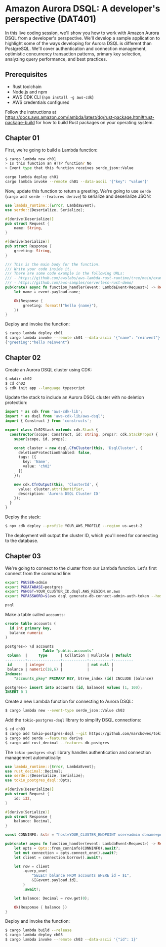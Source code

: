 # Amazon Aurora DSQL: A developer's perspective (DAT401)

In this live coding session, we'll show you how to work with Amazon Aurora DSQL from a developer's perspective. We'll develop a sample application to highlight some of the ways developing for Aurora DSQL is different than PostgreSQL. We'll cover authentication and connection management, optimistic concurrency transaction patterns, primary key selection, analyzing query performance, and best practices.

## Prerequisites

- Rust toolchain
- Node.js and npm
- AWS CDK CLI (`npm install -g aws-cdk`)
- AWS credentials configured

Follow the instructions at
https://docs.aws.amazon.com/lambda/latest/dg/rust-package.html#rust-package-build
for how to build Rust packages on your operating system.

## Chapter 01

First, we're going to build a Lambda function:

``` sh
$ cargo lambda new ch01
> Is this function an HTTP function? No
> Event type that this function receives serde_json::Value
```

``` sh
cargo lambda deploy ch01
cargo lambda invoke --remote ch01 --data-ascii '{"key": "value"}'
```

Now, update this function to return a greeting. We're going to use `serde`
(`cargo add serde --features derive`) to serialize and deserialize JSON:

``` rust
use lambda_runtime::{Error, LambdaEvent};
use serde::{Deserialize, Serialize};

#[derive(Deserialize)]
pub struct Request {
    name: String,
}

#[derive(Serialize)]
pub struct Response {
    greeting: String,
}

/// This is the main body for the function.
/// Write your code inside it.
/// There are some code example in the following URLs:
/// - https://github.com/awslabs/aws-lambda-rust-runtime/tree/main/examples
/// - https://github.com/aws-samples/serverless-rust-demo/
pub(crate) async fn function_handler(event: LambdaEvent<Request>) -> Result<Response, Error> {
    let name = event.payload.name;

    Ok(Response {
        greeting: format!("hello {name}"),
    })
}
```

Deploy and invoke the function:

``` sh
$ cargo lambda deploy ch01
$ cargo lambda invoke --remote ch01 --data-ascii '{"name": "reinvent"}'
{"greeting":"hello reinvent"}
```

## Chapter 02

Create an Aurora DSQL cluster using CDK:

``` sh
$ mkdir ch02
$ cd ch02
$ cdk init app --language typescript
```

Update the stack to include an Aurora DSQL cluster with no deletion protection:

``` typescript
import * as cdk from 'aws-cdk-lib';
import * as dsql from 'aws-cdk-lib/aws-dsql';
import { Construct } from 'constructs';

export class Ch02Stack extends cdk.Stack {
  constructor(scope: Construct, id: string, props?: cdk.StackProps) {
    super(scope, id, props);

    const cluster = new dsql.CfnCluster(this, 'DsqlCluster', {
      deletionProtectionEnabled: false,
      tags: [{
        key: 'Name',
        value: 'ch02'
      }]
    });

    new cdk.CfnOutput(this, 'ClusterId', {
      value: cluster.attrIdentifier,
      description: 'Aurora DSQL Cluster ID'
    });
  }
}
```

Deploy the stack:

``` sh
$ npx cdk deploy --profile YOUR_AWS_PROFILE --region us-west-2
```

The deployment will output the cluster ID, which you'll need for connecting to the database.

## Chapter 03

We're going to connect to the cluster from our Lambda function. Let's first
connect from the command line:

``` sh
export PGUSER=admin
export PGDATABASE=postgres
export PGHOST=YOUR_CLUSTER_ID.dsql.AWS_REGION.on.aws
export PGPASSWORD=$(aws dsql generate-db-connect-admin-auth-token --host $PGHOST)

psql
```

Make a table called `accounts`:

``` sql
create table accounts (
  id int primary key,
  balance numeric
)

postgres=> \d accounts
                 Table "public.accounts"
 Column  |     Type      | Collation | Nullable | Default
---------+---------------+-----------+----------+---------
 id      | integer       |           | not null |
 balance | numeric(18,6) |           |          |
Indexes:
    "accounts_pkey" PRIMARY KEY, btree_index (id) INCLUDE (balance)

postgres=> insert into accounts (id, balance) values (1, 100);
INSERT 0 1
```

Create a new Lambda function for connecting to Aurora DSQL:

``` sh
$ cargo lambda new --event-type serde_json::Value ch03
```

Add the `tokio-postgres-dsql` library to simplify DSQL connections:

``` sh
$ cd ch03
$ cargo add tokio-postgres-dsql --git https://github.com/marcbowes/tokio-postgres-dsql --features openssl
$ cargo add serde --features derive
$ cargo add rust_decimal --features db-postgres
```

The `tokio-postgres-dsql` library handles authentication and connection management automatically:

``` rust
use lambda_runtime::{Error, LambdaEvent};
use rust_decimal::Decimal;
use serde::{Deserialize, Serialize};
use tokio_postgres_dsql::Opts;

#[derive(Deserialize)]
pub struct Request {
    id: i32,
}

#[derive(Serialize)]
pub struct Response {
    balance: Decimal,
}

const CONNINFO: &str = "host=YOUR_CLUSTER_ENDPOINT user=admin dbname=postgres";

pub(crate) async fn function_handler(event: LambdaEvent<Request>) -> Result<Response, Error> {
    let opts = Opts::from_conninfo(CONNINFO).await?;
    let mut connection = opts.connect_one().await?;
    let client = connection.borrow().await?;

    let row = client
        .query_one(
            "SELECT balance FROM accounts WHERE id = $1",
            &[&event.payload.id],
        )
        .await?;

    let balance: Decimal = row.get(0);

    Ok(Response { balance })
}
```

Deploy and invoke the function:

``` sh
$ cargo lambda build --release
$ cargo lambda deploy ch03
$ cargo lambda invoke --remote ch03 --data-ascii '{"id": 1}'
```
